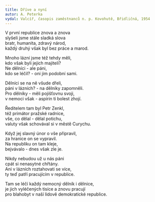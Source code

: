 ```yaml
---
title: Dříve a nyní
autor: A. Peterka
vydal: Valcíř, časopis zaměstnanců n. p. Kovohutě, Břidličná, 1954
---
```


V první republice znova a znova   
slyšeli jsme stále sladká slova   
bratr, humanita, zdravý národ,   
každý druhý však byl bez práce a marod.

Mnoho lázní jsme též tehdy měli,   
kdo však byli jejich majiteli?   
Ne dělníci - ale páni,  
kdo se léčil? - oni jim podobní sami.

Dělníci se na ně všude dřeli,  
páni v lázních? - na dělníky zapomněli.    
Pro dělníky - měli pojišťovnu svoji,   
v nemoci však - aspirin ti bolest zhojí.

Ředitelem tam byl Petr Zenkl,   
též primátor pražské radnice,  
vše, co dělal - dělal potichu,  
valuty však schovával si v městě Curychu.

Když jej slavný únor o vše připravil,  
za hranice on se vypravil.   
Na republiku on tam kleje,  
bejvávalo - dnes však zle je.

Nikdy nebudou už u nás páni    
cpát si nenasytné chřtány.   
Ani v lázních roztahovati se více,   
ty teď patří pracujícím v republice.

Tam se léčí každý nemocný dělník i dělnice,   
je jich vyléčených tisíce a znovu pracují   
pro blahobyt v naší lidově demokratické republice.

